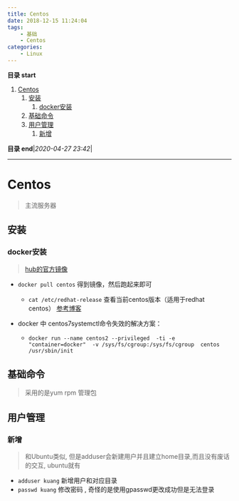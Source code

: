 ```yaml
---
title: Centos
date: 2018-12-15 11:24:04
tags: 
    - 基础
    - Centos
categories: 
    - Linux
---
```


**目录 start**

1. [Centos](#centos)
    1. [安装](#安装)
        1. [docker安装](#docker安装)
    1. [基础命令](#基础命令)
    1. [用户管理](#用户管理)
        1. [新增](#新增)

**目录 end**|_2020-04-27 23:42_|
****************************************
# Centos
> 主流服务器

## 安装
### docker安装
> [hub的官方镜像](hub.docker.com/_/centos/)

- `docker pull centos` 得到镜像，然后跑起来即可
    - `cat /etc/redhat-release` 查看当前centos版本（适用于redhat centos） [参考博客](www.cnblogs.com/hitwtx/archive/2012/02/13/2349742.html)

- docker 中 centos7systemctl命令失效的解决方案：
	- `docker run --name centos2 --privileged  -ti -e "container=docker"  -v /sys/fs/cgroup:/sys/fs/cgroup  centos  /usr/sbin/init`

## 基础命令
> 采用的是yum rpm 管理包

## 用户管理

### 新增
> 和Ubuntu类似, 但是adduser会新建用户并且建立home目录,而且没有废话的交互, ubuntu就有

- `adduser kuang` 新增用户和对应目录
- `passwd kuang` 修改密码 , 奇怪的是使用gpasswd更改成功但是无法登录
